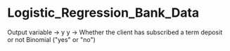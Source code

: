 <h1> Logistic_Regression_Bank_Data </h1>

Output variable -> y
y -> Whether the client has subscribed a term deposit or not 
Binomial ("yes" or "no")
